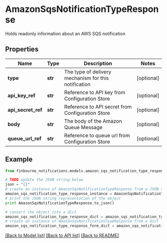 # AmazonSqsNotificationTypeResponse

Holds readonly information about an AWS SQS notification

## Properties
Name | Type | Description | Notes
------------ | ------------- | ------------- | -------------
**type** | **str** | The type of delivery mechanism for this notification | [optional] 
**api_key_ref** | **str** | Reference to API key from Configuration Store | [optional] 
**api_secret_ref** | **str** | Reference to API secret from Configuration Store | [optional] 
**body** | **str** | The body of the Amazon Queue Message | [optional] 
**queue_url_ref** | **str** | Reference to queue url from Configuration Store | [optional] 

## Example

```python
from finbourne_notifications.models.amazon_sqs_notification_type_response import AmazonSqsNotificationTypeResponse

# TODO update the JSON string below
json = "{}"
# create an instance of AmazonSqsNotificationTypeResponse from a JSON string
amazon_sqs_notification_type_response_instance = AmazonSqsNotificationTypeResponse.from_json(json)
# print the JSON string representation of the object
print AmazonSqsNotificationTypeResponse.to_json()

# convert the object into a dict
amazon_sqs_notification_type_response_dict = amazon_sqs_notification_type_response_instance.to_dict()
# create an instance of AmazonSqsNotificationTypeResponse from a dict
amazon_sqs_notification_type_response_form_dict = amazon_sqs_notification_type_response.from_dict(amazon_sqs_notification_type_response_dict)
```
[[Back to Model list]](../README.md#documentation-for-models) [[Back to API list]](../README.md#documentation-for-api-endpoints) [[Back to README]](../README.md)


